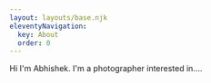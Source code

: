 ```yaml
---
layout: layouts/base.njk
eleventyNavigation:
  key: About
  order: 0
---
```

Hi I'm Abhishek. I'm a photographer interested in....